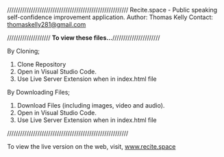 ////////////////////////////////////////////////////////
Recite.space - Public speaking self-confidence improvement application.
Author: Thomas Kelly
Contact: thomaskelly281@gmail.com

////////////////////
**To view these files...**//////////////////////

By Cloning;
1. Clone Repository
2. Open in Visual Studio Code.
3. Use Live Server Extension when in index.html file


By Downloading Files;
1. Download Files (including images, video and audio).
2. Open in Visual Studio Code.
3. Use Live Server Extension when in index.html file

////////////////////////////////////////////////////////

To view the live version on the web, visit, www.recite.space
